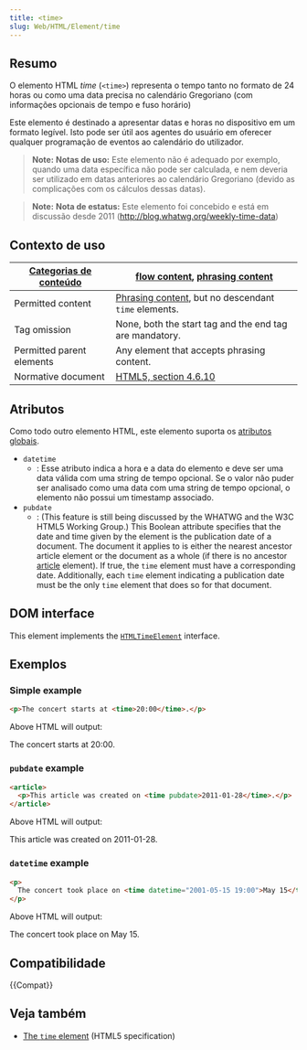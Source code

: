 ```yaml
---
title: <time>
slug: Web/HTML/Element/time
---
```


## Resumo

O elemento HTML _time_ (`<time>`) representa o tempo tanto no formato de 24 horas ou como uma data precisa no calendário Gregoriano (com informações opcionais de tempo e fuso horário)

Este elemento é destinado a apresentar datas e horas no dispositivo em um formato legível. Isto pode ser útil aos agentes do usuário em oferecer qualquer programação de eventos ao calendário do utilizador.

> **Note:** **Notas de uso:** Este elemento não é adequado por exemplo, quando uma data específica não pode ser calculada, e nem deveria ser utilizado em datas anteriores ao calendário Gregoriano (devido as complicações com os cálculos dessas datas).

> **Note:** **Nota de estatus:** Este elemento foi concebido e está em discussão desde 2011 (<http://blog.whatwg.org/weekly-time-data>)

## Contexto de uso

| [Categorias de conteúdo](/pt-BR/docs/Web/HTML/Content_categories) | [flow content](/pt-BR/docs/Web/HTML/Content_categories#flow_content), [phrasing content](/pt-BR/docs/Web/HTML/Content_categories#phrasing_content) |
| ------------------------------------------------------------- | ------------------------------------------------------------------------------------------------------------------------------------------ |
| Permitted content                                             | [Phrasing content](/pt-BR/docs/Web/HTML/Content_categories#phrasing_content), but no descendant `time` elements.                               |
| Tag omission                                                  | None, both the start tag and the end tag are mandatory.                                                                                    |
| Permitted parent elements                                     | Any element that accepts phrasing content.                                                                                                 |
| Normative document                                            | [HTML5, section 4.6.10](https://www.whatwg.org/specs/web-apps/current-work/multipage/text-level-semantics.html#the-time-element)            |

## Atributos

Como todo outro elemento HTML, este elemento suporta os [atributos globais](/pt-BR/docs/Web/HTML/Global_attributes).

- `datetime`
  - : Esse atributo indica a hora e a data do elemento e deve ser uma data válida com uma string de tempo opcional. Se o valor não puder ser analisado como uma data com uma string de tempo opcional, o elemento não possui um timestamp associado.
- `pubdate`
  - : (This feature is still being discussed by the WHATWG and the W3C HTML5 Working Group.) This Boolean attribute specifies that the date and time given by the element is the publication date of a document. The document it applies to is either the nearest ancestor article element or the document as a whole (if there is no ancestor [article](/pt-BR/docs/Web/HTML/Element/article) element). If true, the `time` element must have a corresponding date. Additionally, each `time` element indicating a publication date must be the only `time` element that does so for that document.

## DOM interface

This element implements the [`HTMLTimeElement`](/pt-BR/docs/Web/API/HTMLTimeElement) interface.

## Exemplos

### Simple example

```html
<p>The concert starts at <time>20:00</time>.</p>
```

Above HTML will output:

The concert starts at 20:00.

### `pubdate` example

```html
<article>
  <p>This article was created on <time pubdate>2011-01-28</time>.</p>
</article>
```

Above HTML will output:

This article was created on 2011-01-28.

### `datetime` example

```html
<p>
  The concert took place on <time datetime="2001-05-15 19:00">May 15</time>.
</p>
```

Above HTML will output:

The concert took place on May 15.

## Compatibilidade

{{Compat}}

## Veja também

- [The `time` element](https://www.whatwg.org/specs/web-apps/current-work/#the-time-element) (HTML5 specification)
